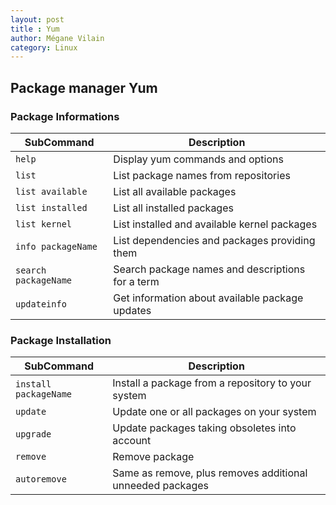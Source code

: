 ```yaml
---
layout: post
title : Yum
author: Mégane Vilain
category: Linux
---
```


## Package manager Yum

### Package Informations

|SubCommand|Description|
|---|---|
|`help`| Display yum commands and options
|`list`|List package names from repositories|
|`list available`|List all available packages|
|`list installed`|List all installed packages|
|`list kernel`|List installed and available kernel packages|
|`info packageName`|List dependencies and packages providing them|
|`search packageName` |Search package names and descriptions for a term|
|`updateinfo`|Get information about available package updates|

### Package Installation 

|SubCommand|Description|
|---|---|
|`install packageName`|Install a package from a repository to your system |
|`update`|Update one or all packages on your system|
|`upgrade`| Update packages taking obsoletes into account|
|`remove`|Remove package|
|`autoremove`|Same as remove, plus removes additional unneeded packages|